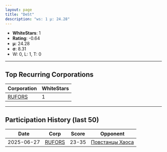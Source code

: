 ```yaml
---
layout: page
title: "DeSt"
description: "ws: 1 μ: 24.28"
---
```

- **WhiteStars**: 1
- **Rating**: -0.64
- **μ**: 24.28  
- **σ**: 8.31
- W: 0, L: 1, T: 0

---

## Top Recurring Corporations

| Corporation | WhiteStars |
| --- | --- |
| [RUFORS](https://ws.tsl.rocks/corp/f1e7f82e284c8233985039ea19544dbfa937f38f2315e9ad6a1d037423071b6d/) | 1 |

---

## Participation History (last 50)

| Date | Corp | Score | Opponent |
| --- | --- | --- | --- |
| 2025-06-27 | [RUFORS](https://ws.tsl.rocks/corp/f1e7f82e284c8233985039ea19544dbfa937f38f2315e9ad6a1d037423071b6d/) | 23-35 | [Повстанцы Хаоса](https://ws.tsl.rocks/corp/1358877fcc123cef74de06c83a943f27a7fad0ab6d20989f767ce88d4d195ace/) |